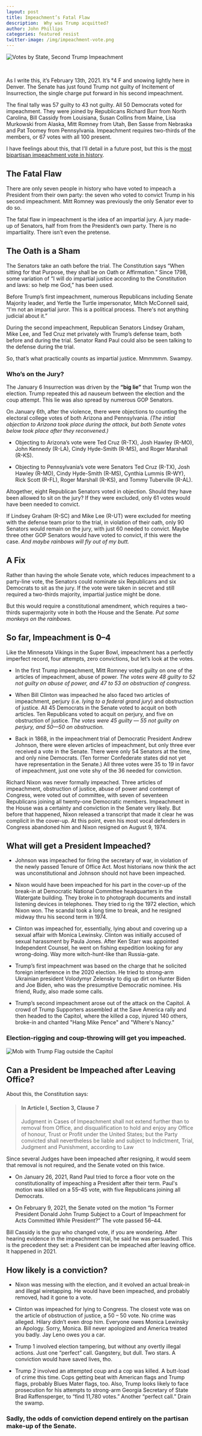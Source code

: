 ```yaml
---
layout: post
title: Impeachment’s Fatal Flaw
description:  Why was Trump acquitted?
author: John Phillips
categories: featured resist
twitter-image: /img/impeachment-vote.png
---
```


<div>
<img src="/img/impeachment-vote.png" class="full-width " alt="Votes by State, Second Trump Impeachment">
<p>&nbsp;</p>
</div>

As I write this, it’s February 13th, 2021. It’s °4 F and snowing lightly here in Denver. The Senate has just found Trump not guilty of Incitement of Insurrection, the single charge put forward in his second impeachment. 

The final tally was 57 guilty to 43 not guilty. All 50 Democrats voted for impeachment. They were joined by Republicans Richard Burr from North Carolina, Bill Cassidy from Louisiana, Susan Collins from Maine, Lisa Murkowski from Alaska, Mitt Romney from Utah, Ben Sasse from Nebraska and Pat Toomey from Pennsylvania. Impeachment requires two-thirds of the members, or 67 votes with all 100 present.

I have feelings about this, that I’ll detail in a future post, but this is the <a href="#so-far-impeachment-is-04">most bipartisan impeachment vote in history</a>. 

## The Fatal Flaw

There are only seven people in history who have voted to impeach a President from their own party: the seven who voted to convict Trump in his second impeachment. Mitt Romney was previously the only Senator ever to do so.

The fatal flaw in impeachment is the idea of an impartial jury. A jury made-up of Senators, half from from the President’s own party. There is no impartiality. There isn’t even the pretense. 

## The Oath is a Sham

The Senators take an oath before the trial. The Constitution says “When sitting for that Purpose, they shall be on Oath or Affirmation.” Since 1798, some variation of “I will do impartial justice according to the Constitution and laws: so help me God,” has been used.

Before Trump’s first impeachment, numerous Republicans including Senate Majority leader, and Yertle the Turtle impersonator, Mitch McConnell said, “I'm not an impartial juror. This is a political process. There's not anything judicial about it.”

During the second impeachment, Republican Senators Lindsey Graham, Mike Lee, and Ted Cruz met privately with Trump’s defense team, both before and during the trial. Senator Rand Paul could also be seen talking to the defense during the trial.

So, that’s what practically counts as impartial justice. Mmmmmm. Swampy.

### Who’s on the Jury?

The January 6 Insurrection was driven by the **“big lie”** that Trump won the election. Trump repeated this ad nauseum between the election and the coup attempt. This lie was also spread by numerous GOP Senators. 

On January 6th, after the violence, there were objections to counting the electoral college votes of both Arizona and Pennsylvania. *(The intial objection to Arizona took place during the attack, but both Senate votes below took place after they reconvened.)*

* Objecting to Arizona’s vote were Ted Cruz (R-TX), Josh Hawley (R-MO), John Kennedy (R-LA), Cindy Hyde-Smith (R-MS), and Roger Marshall (R-KS). 

* Objecting to Pennsylvania’s vote were Senators Ted Cruz (R-TX), Josh Hawley (R-MO), Cindy Hyde-Smith (R-MS), Cynthia Lummis (R-WY), Rick Scott (R-FL), Roger Marshall (R-KS), and Tommy Tuberville (R-AL). 

Altogether, eight Republican Senators voted in objection. Should they have been allowed to sit on the jury? If they were excluded, only 61 votes would have been needed to convict. 

If Lindsey Graham (R-SC) and Mike Lee (R-UT) were excluded for meeting with the defense team prior to the trial, in violation of their oath, only 90 Senators would remain on the jury, with just 60 needed to convict. Maybe three other GOP Senators would have voted to convict, if this were the case. *And maybe rainbows will fly out of my butt.*

## A Fix

Rather than having the whole Senate vote, which reduces impeachment to a party-line vote, the Senators could nominate six Republicans and six Democrats to sit as the jury. If the vote were taken in secret and still required a two-thirds majority, impartial justice might be done.

But this would require a constitutional amendment, which requires a two-thirds supermajority vote in both the House and the Senate. *Put some monkeys on the rainbows.* 

## So far, Impeachment is 0–4

Like the Minnesota Vikings in the Super Bowl, impeachment has a perfectly imperfect record, four attempts, zero convictions, but let’s look at the votes.

* In the first Trump impeachment, Mitt Romney voted guilty on one of the articles of impeachment, abuse of power. *The votes were 48 guilty to 52 not guilty on abuse of power, and 47 to 53 on obstruction of congress.*

* When Bill Clinton was impeached he also faced two articles of impeachment, perjury (i.e. *lying to a federal grand jury*) and obstruction of justice. All 45 Democrats in the Senate voted to acquit on both articles. Ten Republicans voted to acquit on perjury, and five on obstruction of justice. *The votes were 45 guilty — 55 not guilty on perjury, and 50—50 on obstruction.*

* Back in 1868, in the impeachment trial of Democratic President Andrew Johnson, there were eleven articles of impeachment, but only three ever received a vote in the Senate. There were only 54 Senators at the time, and only nine Democrats. (Ten former Confederate states did not yet have representation in the Senate.) All three votes were 35 to 19 in favor of impeachment, just one vote shy of the 36 needed for conviction. 

Richard Nixon was never formally impeached. Three articles of impeachment, obstruction of justice, abuse of power and contempt of Congress, were voted out of committee, with seven of seventeen Republicans joining all twenty-one Democratic members. Impeachment in the House was a certainty and conviction in the Senate very likely. But before that happened, Nixon released a transcript that made it clear he was complicit in the cover-up. At this point, even his most vocal defenders in Congress abandoned him and Nixon resigned on August 9, 1974.


## What will get a President Impeached?

* Johnson was impeached for firing the secretary of war, in violation of the newly passed Tenure of Office Act. Most historians now think the act was unconstitutional and Johnson should not have been impeached. 

* Nixon would have been impeached for his part in the cover-up of the break-in at Democratic National Committee headquarters in the Watergate building. They broke in to photograph documents and install listening devices in telephones. They tried to rig the 1972 election, which Nixon won. The scandal took a long time to break, and he resigned midway thru his second term in 1974.

* Clinton was impeached for, essentially, lying about and covering up a sexual affair with Monica Lewinsky. Clinton was initially accused of sexual harassment by Paula Jones. After Ken Starr was appointed Independent Counsel, he went on fishing expedition looking for any wrong-doing. Way more witch-hunt-like than Russia-gate.

* Trump’s first impeachment was based on the charge that he solicited foreign interference in the 2020 election. He tried to strong-arm Ukrainian president Volodymyr Zelensky to dig up dirt on Hunter Biden and Joe Biden, who was the presumptive Democratic nominee. His friend, Rudy, also made some calls. 

* Trump’s second impeachment arose out of the attack on the Capitol. A crowd of Trump Supporters assembled at the Save America rally and then headed to the Capitol, where the killed a cop, injured 140 others, broke-in and chanted "Hang Mike Pence" and "Where's Nancy."

### Election-rigging and coup-throwing will get you impeached.

<div>
<img src="/img/mob-outside-capitol.jpg" class="full-width" alt="Mob with Trump Flag outside the Capitol">
<br>
</div>

## Can a President be Impeached after Leaving Office? 

About this, the Constitution says:

> #### In Article I, Section 3, Clause 7
> Judgment in Cases of Impeachment shall not extend further than to removal from Office, and disqualification to hold and enjoy any Office of honour, Trust or Profit under the United States; but the Party convicted shall nevertheless be liable and subject to Indictment, Trial, Judgment and Punishment, according to Law

Since several Judges have been impeached after resigning, it would seem that removal is not required, and the Senate voted on this twice. 

* On January 26, 2021, Rand Paul tried to force a floor vote on the constitutionality of impeaching a President after their term. Paul's motion was killed on a 55–45 vote, with five Republicans joining all Democrats.

* On February 9, 2021, the Senate voted on the motion “Is Former President Donald John Trump Subject to a Court of Impeachment for Acts Committed While President?” The vote passed 56–44. 

Bill Cassidy is the guy who changed vote, if you are wondering. After hearing evidence in the impeachment trial, he said he was persuaded. This is the precedent they set: a President can be impeached after leaving office. It happened in 2021.

## How likely is a conviction?

* Nixon was messing with the election, and it evolved an actual break-in and illegal wiretapping. He would have been impeached, and probably removed, had it gone to a vote.

* Clinton was impeached for lying to Congress. The closest vote was on the article of obstruction of justice, a 50 – 50 vote. No crime was alleged. Hilary didn’t even drop him. Everyone owes Monica Lewinsky an Apology. Sorry, Monica. Bill never apologized and America treated you badly. Jay Leno owes you a car.

* Trump 1 involved election tampering, but without any overtly illegal actions. Just one “perfect” call. Gangstery, but dull. Two stars. A conviction would have saved lives, tho. 

* Trump 2 involved an attempted coup and a cop was killed. A butt-load of crime this time. Cops getting beat with American flags and Trump flags, probably Blues Mater flags, too. Also, Trump looks likely to face prosecution for his attempts to strong-arm Georgia Secretary of State Brad Raffensperger, to “find 11,780 votes.” Another “perfect call.” Drain the swamp. 

### Sadly, the odds of conviction depend entirely on the partisan make-up of the Senate.
















